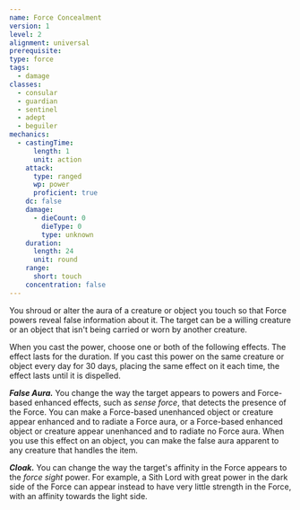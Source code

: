 ```yaml
---
name: Force Concealment
version: 1
level: 2
alignment: universal
prerequisite: 
type: force
tags:
  - damage
classes:
  - consular
  - guardian
  - sentinel
  - adept
  - beguiler
mechanics:
  - castingTime:
      length: 1
      unit: action
    attack:
      type: ranged
      wp: power
      proficient: true
    dc: false
    damage:
      - dieCount: 0
        dieType: 0
        type: unknown
    duration:
      length: 24
      unit: round
    range:
      short: touch
    concentration: false
---
```

You shroud or alter the aura of a creature or object you touch so that Force powers reveal false information about it. The target can be a willing creature or an object that isn't being carried or worn by another creature.

When you cast the power, choose one or both of the following effects. The effect lasts for the duration. If you cast this power on the same creature or object every day for 30 days, placing the same effect on it each time, the effect lasts until it is dispelled.

***False Aura.*** You change the way the target appears to powers and Force-based enhanced effects, such as *sense force*, that detects the presence of the Force. You can make a Force-based unenhanced object or creature appear enhanced and to radiate a Force aura, or a Force-based enhanced object or creature appear unenhanced and to radiate no Force aura. When you use this effect on an object, you can make the false aura apparent to any creature that handles the item.

***Cloak.*** You can change the way the target's affinity in the Force appears to the *force sight* power. For example, a Sith Lord with great power in the dark side of the Force can appear instead to have very little strength in the Force, with an affinity towards the light side.
    